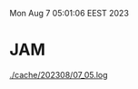 Mon Aug  7 05:01:06 EEST 2023
# JAM
<a href='./cache/202308/07_05.log'>./cache/202308/07_05.log</a>
